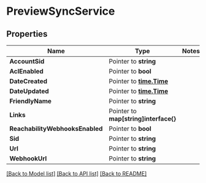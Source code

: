 # PreviewSyncService

## Properties
Name | Type | Notes
------------ | ------------- | -------------
**AccountSid** | Pointer to **string** | 
**AclEnabled** | Pointer to **bool** | 
**DateCreated** | Pointer to [**time.Time**](time.Time.md) | 
**DateUpdated** | Pointer to [**time.Time**](time.Time.md) | 
**FriendlyName** | Pointer to **string** | 
**Links** | Pointer to **map[string]interface{}** | 
**ReachabilityWebhooksEnabled** | Pointer to **bool** | 
**Sid** | Pointer to **string** | 
**Url** | Pointer to **string** | 
**WebhookUrl** | Pointer to **string** | 

[[Back to Model list]](../README.md#documentation-for-models) [[Back to API list]](../README.md#documentation-for-api-endpoints) [[Back to README]](../README.md)


